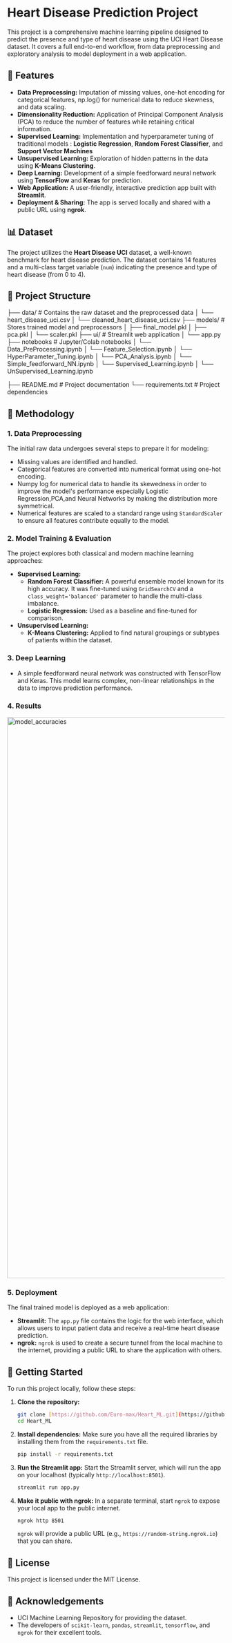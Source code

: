 # Heart Disease Prediction Project

This project is a comprehensive machine learning pipeline designed to predict the presence and type of heart disease using the UCI Heart Disease dataset. It covers a full end-to-end workflow, from data preprocessing and exploratory analysis to model deployment in a web application.

## 🚀 Features

* **Data Preprocessing:** Imputation of missing values, one-hot encoding for categorical features, np.log() for numerical data to reduce skewness, and data scaling.
* **Dimensionality Reduction:** Application of Principal Component Analysis (PCA) to reduce the number of features while retaining critical information.
* **Supervised Learning:** Implementation and hyperparameter tuning of traditional models : **Logistic Regression**, **Random Forest Classifier**, and **Support Vector Machines**
* **Unsupervised Learning:** Exploration of hidden patterns in the data using **K-Means Clustering**.
* **Deep Learning:** Development of a simple feedforward neural network using **TensorFlow** and **Keras** for prediction.
* **Web Application:** A user-friendly, interactive prediction app built with **Streamlit**.
* **Deployment & Sharing:** The app is served locally and shared with a public URL using **ngrok**.

## 📊 Dataset

The project utilizes the **Heart Disease UCI** dataset, a well-known benchmark for heart disease prediction. The dataset contains 14 features and a multi-class target variable (`num`) indicating the presence and type of heart disease (from 0 to 4).

## 📁 Project Structure

├── data/                    # Contains the raw dataset and the preprocessed data
│   └── heart_disease_uci.csv
│   └── cleaned_heart_disease_uci.csv
├── models/                  # Stores trained model and preprocessors
│   ├── final_model.pkl
│   ├── pca.pkl
│   └── scaler.pkl
├── ui/                    # Streamlit web application
│   └── app.py                 
├── notebooks      # Jupyter/Colab notebooks
│   └── Data_PreProcessing.ipynb
│   └── Feature_Selection.ipynb
│   └── HyperParameter_Tuning.ipynb
│   └── PCA_Analysis.ipynb
│   └── Simple_feedforward_NN.ipynb
│   └── Supervised_Learning.ipynb
│   └── UnSupervised_Learning.ipynb

├── README.md                # Project documentation
└── requirements.txt         # Project dependencies


## 🧠 Methodology

### 1. Data Preprocessing

The initial raw data undergoes several steps to prepare it for modeling:
* Missing values are identified and handled.
* Categorical features are converted into numerical format using one-hot encoding.
* Numpy log for numerical data to handle its skewedness in order to improve the model's performance especially Logistic Regression,PCA,and Neural Networks by making the distribution more symmetrical.
* Numerical features are scaled to a standard range using `StandardScaler` to ensure all features contribute equally to the model.

### 2. Model Training & Evaluation

The project explores both classical and modern machine learning approaches:
* **Supervised Learning:**
    * **Random Forest Classifier:** A powerful ensemble model known for its high accuracy. It was fine-tuned using `GridSearchCV` and a `class_weight='balanced'` parameter to handle the multi-class imbalance.
    * **Logistic Regression:** Used as a baseline and fine-tuned for comparison.
* **Unsupervised Learning:**
    * **K-Means Clustering:** Applied to find natural groupings or subtypes of patients within the dataset.

### 3. Deep Learning

* A simple feedforward neural network was constructed with TensorFlow and Keras. This model learns complex, non-linear relationships in the data to improve prediction performance.
  
### 4. Results
 
 <img width="1500" height="1300" alt="model_accuracies" src="https://github.com/user-attachments/assets/998162e9-deca-405d-aaf1-6eac5f595aa7" />

### 5. Deployment

The final trained model is deployed as a web application:
* **Streamlit:** The `app.py` file contains the logic for the web interface, which allows users to input patient data and receive a real-time heart disease prediction.
* **ngrok:** `ngrok` is used to create a secure tunnel from the local machine to the internet, providing a public URL to share the application with others.

## 🚀 Getting Started

To run this project locally, follow these steps:

1.  **Clone the repository:**
    ```bash
    git clone [https://github.com/Euro-max/Heart_ML.git](https://github.com/Euro-max/Heart_ML.git)
    cd Heart_ML
    ```

2.  **Install dependencies:**
    Make sure you have all the required libraries by installing them from the `requirements.txt` file.

    ```bash
    pip install -r requirements.txt
    ```

3.  **Run the Streamlit app:**
    Start the Streamlit server, which will run the app on your localhost (typically `http://localhost:8501`).

    ```bash
    streamlit run app.py
    ```

4.  **Make it public with ngrok:**
    In a separate terminal, start `ngrok` to expose your local app to the public internet.

    ```bash
    ngrok http 8501
    ```

    `ngrok` will provide a public URL (e.g., `https://random-string.ngrok.io`) that you can share.

## 📄 License

This project is licensed under the MIT License.

## 🙏 Acknowledgements

* UCI Machine Learning Repository for providing the dataset.
* The developers of `scikit-learn`, `pandas`, `streamlit`, `tensorflow`, and `ngrok` for their excellent tools.
